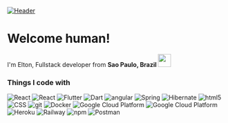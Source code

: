 [![Header](https://cdn.pixabay.com/photo/2021/01/31/07/30/brain-5966095_1280.jpg "Header")](https://eltonsolid.com/)
<h1>Welcome human!</h1>
<p>I'm Elton, Fullstack developer from <b>Sao Paulo, Brazil  </b><img src="https://cdn-icons-png.flaticon.com/512/9906/9906449.png" width="30"/>
<h3>Things I code with</h3>

<p>
  <img alt="React" src="https://img.shields.io/badge/-Java-DD0031?style=flat-square&logo=coffeescript&logoColor=white" />
  <img alt="React" src="https://img.shields.io/badge/-Kotlin-351c75?style=flat-square&logo=kotlin&logoColor=white" />
  <img alt="Flutter" src="https://img.shields.io/badge/-Flutter-1a73e8?style=flat-square&logo=flutter&logoColor=white" />
  <img alt="Dart" src="https://img.shields.io/badge/-Dart-1a73e8?style=flat-square&logo=dart&logoColor=white" />
  <img alt="angular" src="https://img.shields.io/badge/-Angular-DD0031?style=flat-square&logo=angular&logoColor=white" />
  <img alt="Spring" src="https://img.shields.io/badge/-Spring-13aa52?style=flat-square&logo=spring&logoColor=white" />
  <img alt="Hibernate" src="https://img.shields.io/badge/-Hibernate-5b5b5b?style=flat-square&logo=hibernate&logoColor=white" />
  <img alt="html5" src="https://img.shields.io/badge/-HTML5-E34F26?style=flat-square&logo=html5&logoColor=white" />
  <img alt="CSS" src="https://img.shields.io/badge/-CSS-F7B93E?style=flat-square&logo=css3&logoColor=white" />
  
  <img alt="git" src="https://img.shields.io/badge/-Git-F05032?style=flat-square&logo=git&logoColor=white" />  
  <img alt="Docker" src="https://img.shields.io/badge/-Docker-46a2f1?style=flat-square&logo=docker&logoColor=white" />  
  <img alt="Google Cloud Platform" src="https://img.shields.io/badge/-Google_Cloud_Platform-1a73e8?style=flat-square&logo=google-cloud&logoColor=white" />  
  <img alt="Google Cloud Platform" src="https://img.shields.io/badge/-AWS-1a73e8?style=flat-square&logo=amazonaws&logoColor=white" />  
  <img alt="Heroku" src="https://img.shields.io/badge/-Heroku-430098?style=flat-square&logo=heroku&logoColor=white" /> 
  <img alt="Railway" src="https://img.shields.io/badge/-Railway-444444?style=flat-square&logo=railway&logoColor=white" /> 
  <img alt="npm" src="https://img.shields.io/badge/-NPM-CB3837?style=flat-square&logo=npm&logoColor=white" />
  <img alt="Postman" src="https://img.shields.io/badge/-Postman-EC4A3F?style=flat-square&logo=Postman&logoColor=white" /> 
  
</p>



<!--
**eltonsolid/eltonsolid** is a ✨ _special_ ✨ repository because its `README.md` (this file) appears on your GitHub profile.

Here are some ideas to get you started:

- 🔭 I’m currently working on ...
- 🌱 I’m currently learning ...
- 👯 I’m looking to collaborate on ...
- 🤔 I’m looking for help with ...
- 💬 Ask me about ...
- 📫 How to reach me: ...
- 😄 Pronouns: ...
- ⚡ Fun fact: ...
-->
